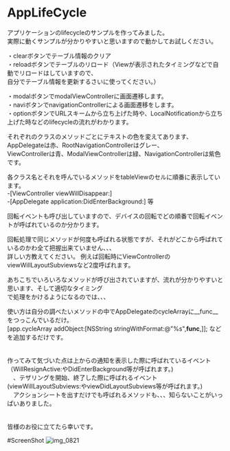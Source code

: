 AppLifeCycle
============

アプリケーションのlifecycleのサンプルを作ってみました。  
実際に動くサンプルが分かりやすいと思いますので動かしてお試しください。

・clearボタンでテーブル情報のクリア    
・reloadボタンでテーブルのリロード（Viewが表示されたタイミングなどで自動でリロードはしていますので、  
自分でテーブル情報を更新するさいに使ってください。）

・modalボタンでmodalViewControllerに画面遷移します。   
・naviボタンでnavigationControllerによる画面遷移をします。   
・optionボタンでURLスキームから立ち上げた時や、LocalNotificationから立ち上げた時などのlifecycleの流れがわかります。


  
それぞれのクラスのメソッドごとにテキストの色を変えてあります、AppDelegateは赤、RootNavigationControllerはグレー、  
ViewControllerは青、ModalViewControllerは緑、NavigationControllerは紫色です。

各クラス名とそれを呼んでいるメソッドをtableViewのセルに順番に表示しています。   
-[ViewController viewWillDisappear:]   
-[AppDelegate application:DidEnterBackground:]  等   
   
回転イベントも呼び出していますので、デバイスの回転でどの順番で回転イベントが呼ばれているのか分かります。


回転処理で同じメソッドが何度も呼ばれる状態ですが、それがどこから呼ばれているのかわ全て把握出来ていません、、、  
詳しい方教えてください。
例えば回転時にViewControllerのviewWillLayoutSubviewsなど2度呼ばれます。  


あちこちでいろいろなメソッドが呼び出されていますが、流れが分かりやすいと思います、そして適切なタイミング  
で処理をかけるようになるのでは、、、  




使い方は自分の調べたいメソッドの中でAppDelegateのcycleArrayに__func__をつっこんでいるだけ。  
[app.cycleArray addObject:[NSString stringWithFormat:@"%s",__func__,]]; などを追加するだけです。  
　　
  
作ってみて気づいた点は上からの通知を表示した際に呼ばれているイベント  
（WillResignActive:やDidEnterBackground等が呼ばれます。)  
　、テザリングを開始、終了した際に呼ばれるイベント(viewWillLayoutSubviews:やviewDidLayoutSubviews等が呼ばれます。)  
　アクションシートを出すだけでも呼ばれるメソッドも、、、知らないことがいっぱいありました。  
　　

皆様のお役に立てたら幸いです。


#ScreenShot
![img_0821](https://f.cloud.github.com/assets/871484/1022208/48ee74c2-0d6d-11e3-9ebc-fe329f488f3a.png)
